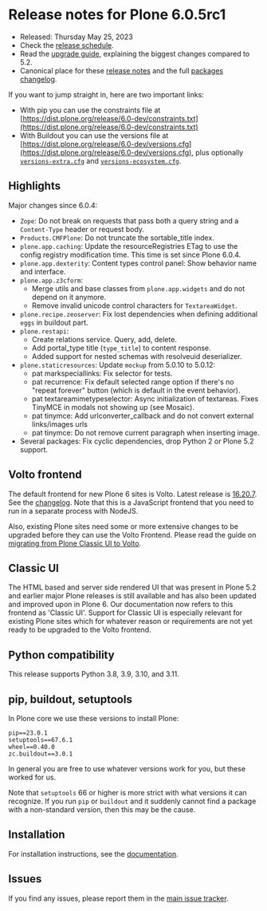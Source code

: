 # Release notes for Plone 6.0.5rc1

* Released: Thursday May 25, 2023
* Check the [release schedule](https://plone.org/download/release-schedule).
* Read the [upgrade guide](https://6.docs.plone.org/upgrade/index.html), explaining the biggest changes compared to 5.2.
* Canonical place for these [release notes](https://dist.plone.org/release/6.0-dev/RELEASE-NOTES.md) and the full [packages changelog](https://dist.plone.org/release/6.0-dev/changelog.txt).

If you want to jump straight in, here are two important links:

* With pip you can use the constraints file at [https://dist.plone.org/release/6.0-dev/constraints.txt](https://dist.plone.org/release/6.0-dev/constraints.txt)
* With Buildout you can use the versions file at [https://dist.plone.org/release/6.0-dev/versions.cfg](https://dist.plone.org/release/6.0-dev/versions.cfg), plus optionally [`versions-extra.cfg`](https://dist.plone.org/release/6.0-dev/versions-extra.cfg) and [`versions-ecosystem.cfg`](https://dist.plone.org/release/6.0-dev/versions-ecosystem.cfg).


## Highlights

Major changes since 6.0.4:

* `Zope`: Do not break on requests that pass both a query string and a `Content-Type` header or request body.
* `Products.CMFPlone`: Do not truncate the sortable_title index.
* `plone.app.caching`: Update the resourceRegistries ETag to use the config registry modification time.  This time is set since Plone 6.0.4.
* `plone.app.dexterity`: Content types control panel: Show behavior name and interface.
* `plone.app.z3cform`:
  * Merge utils and base classes from  `plone.app.widgets` and do not depend on it anymore.
  * Remove invalid unicode control characters for `TextareaWidget`.
* `plone.recipe.zeoserver`: Fix lost dependencies when defining additional `eggs` in buildout part.
* `plone.restapi`:
  * Create relations service. Query, add, delete.
  * Add portal_type title (`type_title`) to content response.
  * Added support for nested schemas with resolveuid deserializer.
* `plone.staticresources`: Update `mockup` from 5.0.10 to 5.0.12:
  * pat markspeciallinks: Fix selector for tests.
  * pat recurrence: Fix default selected range option if there's no "repeat forever" button (which is default in the event behavior).
  * pat textareamimetypeselector: Async initialization of textareas. Fixes TinyMCE in modals not showing up (see Mosaic).
  * pat tinymce: Add urlconverter_callback and do not convert external links/images urls
  * pat tinymce: Do not remove current paragraph when inserting image.
* Several packages: Fix cyclic dependencies, drop Python 2 or Plone 5.2 support.


## Volto frontend

The default frontend for new Plone 6 sites is Volto. Latest release is [16.20.7](https://www.npmjs.com/package/@plone/volto/v/16.20.7).  See the [changelog](https://github.com/plone/volto/blob/16.20.7/CHANGELOG.md).
Note that this is a JavaScript frontend that you need to run in a separate process with NodeJS.

Also, existing Plone sites need some or more extensive changes to be upgraded before they can use the Volto Frontend. Please read the guide on [migrating from Plone Classic UI to Volto](https://6.docs.plone.org/backend/upgrading/version-specific-migration/migrate-to-volto.html).


## Classic UI

The HTML based and server side rendered UI that was present in Plone 5.2 and earlier major Plone releases is still available  and has also been updated and improved upon in Plone 6.  Our documentation now refers to this frontend as 'Classic UI'.  Support for Classic UI is especially relevant for existing Plone sites which for whatever reason or requirements are not yet ready to be upgraded to the Volto frontend.


## Python compatibility

This release supports Python 3.8, 3.9, 3.10, and 3.11.


## pip, buildout, setuptools

In Plone core we use these versions to install Plone:

```
pip==23.0.1
setuptools==67.6.1
wheel==0.40.0
zc.buildout==3.0.1
```

In general you are free to use whatever versions work for you, but these worked for us.

Note that `setuptools` 66 or higher is more strict with what versions it can recognize.  If you run `pip` or `buildout` and it suddenly cannot find a package with a non-standard version, then this may be the cause.


## Installation

For installation instructions, see the [documentation](https://6.docs.plone.org/install/index.html).


## Issues

If you find any issues, please report them in the [main issue tracker](https://github.com/plone/Products.CMFPlone/issues).
